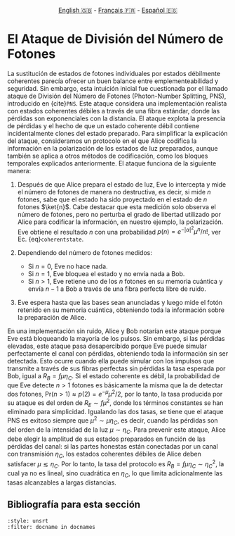 <p style="text-align: center;">
    <a id="linken" href="../../../../en/content/index.html">English &#x1F1EC;&#x1F1E7;</a> - 
    <a id="linkfr" href="../../../../fr/content/index.html">Français &#x1F1EB;&#x1F1F7;</a> - 
    <a id="linkes" href="../../../../es/content/index.html">Español &#x1F1EA;&#x1F1F8;</a>
</p>
<script>
    currentPage = window.location.href;
    beforeLang = currentPage.slice(0, currentPage.indexOf("content") - 3);
    afterLang = currentPage.slice(currentPage.indexOf("content"));
    document.getElementById("linken").href = beforeLang + "en/" + afterLang;
    document.getElementById("linkfr").href = beforeLang + "fr/" + afterLang;
    document.getElementById("linkes").href = beforeLang + "es/" + afterLang;
</script>


# El Ataque de División del Número de Fotones

La sustitución de estados de fotones individuales por estados débilmente coherentes parecía ofrecer un buen balance entre emplementeabilidad y seguridad. Sin embargo, esta intuición inicial fue cuestionada por el llamado ataque de División del Número de Fotones (Photon-Number Splitting, PNS), introducido en {cite}`PNS`. Este ataque considera una implementación realista con estados coherentes débiles a través de una fibra estándar, donde las pérdidas son exponenciales con la distancia. El ataque explota la presencia de pérdidas y el hecho de que un estado coherente débil contiene incidentalmente clones del estado preparado. Para simplificar la explicación del ataque, consideramos un protocolo en el que Alice codifica la información en la polarización de los estados de luz preparados, aunque también se aplica a otros métodos de codificación, como los bloques temporales explicados anteriormente. El ataque funciona de la siguiente manera:

1) Después de que Alice prepara el estado de luz, Eve lo intercepta y mide el número de fotones de manera no destructiva, es decir, si mide $n$ fotones, sabe que el estado ha sido proyectado en el estado de $n$ fotones $\ket{n}$. Cabe destacar que esta medición solo observa el número de fotones, pero no perturba el grado de libertad utilizado por Alice para codificar la información, en nuestro ejemplo, la polarización. Eve obtiene el resultado $n$ con una probabilidad $p(n)=e^{-|\alpha|^2} \mu^n/n!$, ver Ec. {eq}`coherentstate`.

2) Dependiendo del número de fotones medidos:
    - Si $n=0$, Eve no hace nada.
    - Si $n=1$, Eve bloquea el estado y no envía nada a Bob.
    - Si $n>1$, Eve retiene uno de los $n$ fotones en su memoria cuántica y envía $n-1$ a Bob a través de una fibra perfecta libre de ruido.

3) Eve espera hasta que las bases sean anunciadas y luego mide el fotón retenido en su memoria cuántica, obteniendo toda la información sobre la preparación de Alice.

En una implementación sin ruido, Alice y Bob notarían este ataque porque Eve está bloqueando la mayoría de los pulsos. Sin embargo, si las pérdidas elevadas, este ataque pasa desapercibido porque Eve puede simular perfectamente el canal con pérdidas, obteniendo toda la información sin ser detectada. Esto ocurre cuando ella puede simular con los impulsos que transmite a través de sus fibras perfectas sin pérdidas la tasa esperada por Bob, igual a $R_B=f\mu\eta_C$. Si el estado coherente es débil, la probabilidad de que Eve detecte $n>1$ fotones es básicamente la misma que la de detectar dos fotones, $\text{Pr}(n>1)\approx p(2)=e^{-\mu}\mu^2/2$, por lo tanto, la tasa producida por su ataque es del orden de $R_E\sim f\mu^2$, donde los términos constantes se han eliminado para simplicidad. Igualando las dos tasas, se tiene que el ataque PNS es exitoso siempre que $\mu^2\sim \mu\eta_C$, es decir, cuando las pérdidas son del orden de la intensidad de la luz $\mu\sim\eta_C$. Para prevenir este ataque, Alice debe elegir la amplitud de sus estados preparados en función de las pérdidas del canal: si las partes honestas están conectadas por un canal con transmisión $\eta_C$, los estados coherentes débiles de Alice deben satisfacer $\mu\lesssim\eta_C$. Por lo tanto, la tasa del protocolo es $R_B=f\mu\eta_C\sim\eta_C^2$, la cual ya no es lineal, sino cuadrática en $\eta_C$, lo que limita adicionalmente las tasas alcanzables a largas distancias.

## Bibliografía para esta sección
```{bibliography}
:style: unsrt
:filter: docname in docnames
```

